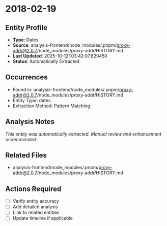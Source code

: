 # 2018-02-19

## Entity Profile
- **Type**: Dates
- **Source**: analysis-frontend/node_modules/.pnpm/proxy-addr@2.0.7/node_modules/proxy-addr/HISTORY.md
- **Last Updated**: 2025-10-12T03:42:07.829450
- **Status**: Automatically Extracted

## Occurrences
- Found in: analysis-frontend/node_modules/.pnpm/proxy-addr@2.0.7/node_modules/proxy-addr/HISTORY.md
- Entity Type: dates
- Extraction Method: Pattern Matching

## Analysis Notes
*This entity was automatically extracted. Manual review and enhancement recommended.*

## Related Files
- analysis-frontend/node_modules/.pnpm/proxy-addr@2.0.7/node_modules/proxy-addr/HISTORY.md

## Actions Required
- [ ] Verify entity accuracy
- [ ] Add detailed analysis
- [ ] Link to related entities
- [ ] Update timeline if applicable
